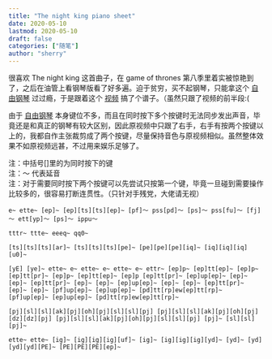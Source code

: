```yaml
---
title: "The night king piano sheet" 
date: 2020-05-10
lastmod: 2020-05-10
draft: false
categories: ["随笔"]
author: "sherry"
---
```

很喜欢 The night king 这首曲子，在 game of thrones 第八季里着实被惊艳到了，之后在油管上看钢琴版看了好多遍。迫于贫穷，买不起钢琴，只能拿这个 [自由钢琴](https://www.autopiano.cn/) 过过瘾，于是跟着这个 [视频](https://www.youtube.com/watch?v=zKroWMAIFYA) 搞了个谱子。（虽然只跟了视频的前半段:(

由于 [自由钢琴](https://www.autopiano.cn/) 本身键位不多，而且在同时按下多个按键时无法同步发出声音，毕竟还是和真正的钢琴有较大区别，因此原视频中只跟了右手，右手有按两个按键以上的，我都自作主张裁剪成了两个按键，尽量保持音色与原视频相似。虽然整体效果不如原视频远甚，不过用来娱乐足够了。

注：中括号[]里的为同时按下的键  
注：～ 代表延音   
注：对于需要同时按下两个按键可以先尝试只按第一个键，毕竟一旦碰到需要操作比较多的，很容易打断连贯性。（只针对手残党，大佬请无视）  

<!--more-->

```
e~ ette~ [ep]~ [ep][ts][ts][ep]~ [pf]～ pss[pd]～ [ps]～ pss[fu]～ [fj]～ ett[yp]～ [ps]～ ippu～

tttr~ ttte~ eeeq~ qq0~

[ts][ts][ts][ar]~ [ts][ts][ts][pe]~ [pe][pe][pe][iq]~ [iq][iq][iq][u0]~

[yE] [ye]~ ette~ e~ ette~ e~ ette~ e~ ettr~ [ep]p~ [ep]tt[ep]~ [ep]p~ [ep]tt[pr]~ [ep]p~ [ep]tt[ep]~ [ep]p [ep]tt[pr]~ [ep]up[ep]~ [ep]~ [ep]~ [ep]tt[pr]~ [ep]~ [ep]~ [ep]up[ep]~ [ep]~ [ep]~ [ep]tt[pr]~ [ep]~ [ep]~ [pf]up[ep]~ [ep]up[ep]~ [pd]tt[rp]ew[ep]tt[rp]~ [pf]up[ep]~ [ep]up[ep]~ [pd]tt[rp]ew[ep]tt[rp]~  

[pj][sl][sl][ak][pj][oh][pj][sl][sl][pj] [pj][sl][sl][ak][pj][oh][pj][dz][dz][pj] [pj][sl][sl][ak][pj][oh][pj][sl][sl][pj] [pj]~ [sl][sl][pj]~

ette~ ette~ [ig]~ [ig][ig][ig][uf]~ [ig]~ [ig][ig][ig][yd]~ [yd]~ [yd][yd][yd][PE]~ [PE][PE][PE][ep]~ 
```